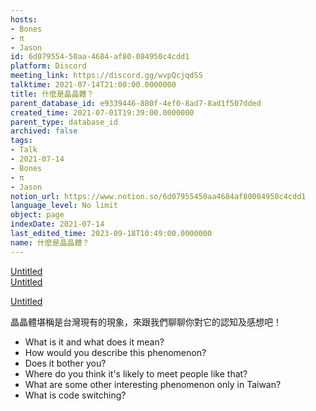 ```yaml
---
hosts:
- Bones
- π
- Jason
id: 6d079554-50aa-4684-af80-084950c4cdd1
platform: Discord
meeting_link: https://discord.gg/wvpQcjqdSS
talktime: 2021-07-14T21:00:00.0000000
title: 什麼是晶晶體？
parent_database_id: e9339446-880f-4ef0-8ad7-8ad1f507dded
created_time: 2021-07-01T19:39:00.0000000
parent_type: database_id
archived: false
tags:
- Talk
- 2021-07-14
- Bones
- π
- Jason
notion_url: https://www.notion.so/6d07955450aa4684af80084950c4cdd1
language_level: No limit
object: page
indexDate: 2021-07-14
last_edited_time: 2023-09-18T10:49:00.0000000
name: 什麼是晶晶體？
---
```



[Untitled](https://www.notion.so/60226399bd024bf4bf588586f8013a21)   
[Untitled](https://www.notion.so/cb083fc4f0b7459aa5afe1900ef25a1f)   

[Untitled](https://www.notion.so/482e61b02b9c4456b2b4fe86bb7544c6)   




晶晶體堪稱是台灣現有的現象，來跟我們聊聊你對它的認知及感想吧！

   - What is it and what does it mean?
   - How would you describe this phenomenon?
   - Does it bother you?
   - Where do you think it's likely to meet people like that?
   - What are some other interesting phenomenon only in Taiwan?
   - What is code switching?



